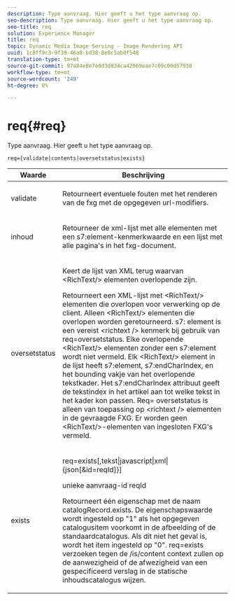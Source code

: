```yaml
---
description: Type aanvraag. Hier geeft u het type aanvraag op.
seo-description: Type aanvraag. Hier geeft u het type aanvraag op.
seo-title: req
solution: Experience Manager
title: req
topic: Dynamic Media Image Serving - Image Rendering API
uuid: 1c8ff9c3-9f39-46a8-bd38-8e0c5ab0f548
translation-type: tm+mt
source-git-commit: 97a84e8e7edd3d834ca42069eae7c09c00d57938
workflow-type: tm+mt
source-wordcount: '249'
ht-degree: 0%

---
```



# req{#req}

Type aanvraag. Hier geeft u het type aanvraag op.

`req={validate|contents|oversetstatus|exists}`

<table id="table_F39239E5244746DB9F253BB0D5E85D54"> 
 <thead> 
  <tr> 
   <th colname="col1" class="entry"> Waarde </th> 
   <th colname="col2" class="entry"> Beschrijving </th> 
  </tr> 
 </thead>
 <tbody> 
  <tr> 
   <td colname="col1"> <p> <span class="codeph"> validate</span> </p> </td> 
   <td colname="col2"> <p> Retourneert eventuele fouten met het renderen van de fxg met de opgegeven url-modifiers. </p> </td> 
  </tr> 
  <tr> 
   <td colname="col1"> <p> <span class="codeph"> inhoud</span> </p> </td> 
   <td colname="col2"> <p> Retourneer de xml-lijst met alle elementen met een <span class="codeph"> s7:element</span>-kenmerkwaarde en een lijst met alle pagina's in het fxg-document. </p> </td> 
  </tr> 
  <tr> 
   <td colname="col1"> <p> <span class="codeph"> oversetstatus</span> </p> </td> 
   <td colname="col2"> <p>Keert de lijst van XML terug waarvan <span class="codeph"> &lt;RichText/&gt;</span> elementen overlopende zijn. </p> <p>Retourneert een XML-lijst met <span class="+ topic/ph pr-d/codeph codeph"> &lt;RichText/&gt;</span> elementen die overlopen voor verwerking op de client. Alleen <span class="+ topic/ph pr-d/codeph codeph"> &lt;RichText/&gt;</span> elementen die overlopen worden geretourneerd. <span class="+ topic/ph pr-d/codeph codeph"> s7:</span> element is een vereist  <span class="+ topic/ph pr-d/codeph codeph"> &lt;richtext /&gt;</span> kenmerk bij gebruik van  <span class="+ topic/ph pr-d/codeph codeph"> req=oversetstatus</span>. Elke overlopende <span class="+ topic/ph pr-d/codeph codeph"> &lt;RichText/&gt;</span> elementen zonder een <span class="+ topic/ph pr-d/codeph codeph"> s7:element</span> wordt niet vermeld. Elk <span class="+ topic/ph pr-d/codeph codeph"> &lt;RichText/&gt;</span> element in de lijst heeft <span class="+ topic/ph pr-d/codeph codeph"> s7:element</span>, <span class="+ topic/ph pr-d/codeph codeph"> s7:endCharIndex</span>, en het bounding vakje van het overlopende tekstkader. Het <span class="+ topic/ph pr-d/codeph codeph"> s7:endCharIndex</span> attribuut geeft de tekstindex in het artikel aan tot welke tekst in het kader kon passen. <span class="+ topic/ph pr-d/codeph codeph"> Req=</span> oversetstatus is alleen van toepassing op  <span class="+ topic/ph pr-d/codeph codeph"> &lt;richtext /&gt;</span> elementen in de gevraagde FXG. Er worden geen <span class="+ topic/ph pr-d/codeph codeph"> &lt;RichText/&gt;</span>-elementen van ingesloten FXG's vermeld. </p> </td> 
  </tr> 
  <tr> 
   <td colname="col1"> <p> <span class="codeph"> exists</span> </p> </td> 
   <td colname="col2"> <p> <span class="codeph"> req=exists[,tekst|javascript|xml|{json[&amp;id=reqId]}]</span> </p> <p>unieke aanvraag-id reqId </p> <p>Retourneert één eigenschap met de naam catalogRecord.exists. De eigenschapswaarde wordt ingesteld op "1" als het opgegeven catalogusitem voorkomt in de afbeelding of de standaardcatalogus. Als dit niet het geval is, wordt het item ingesteld op "0". req=exists verzoeken tegen de /is/content context zullen op de aanwezigheid of de afwezigheid van een gespecificeerd verslag in de statische inhoudscatalogus wijzen. </p> </td> 
  </tr> 
 </tbody> 
</table>

